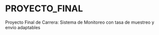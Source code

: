 # PROYECTO_FINAL
Proyecto Final de Carrera: Sistema de Monitoreo con tasa de muestreo y envío adaptables
